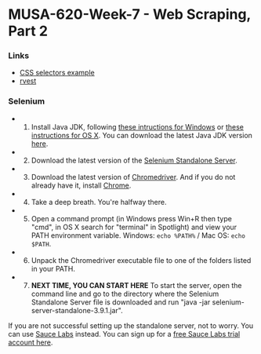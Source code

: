 # MUSA-620-Week-7 - Web Scraping, Part 2

### Links
* [CSS selectors example](https://blueshift.io/selectors3.html)
* [rvest](https://cran.r-project.org/web/packages/rvest/rvest.pdf)

### Selenium
- 1. Install Java JDK, following [these intructions for Windows](https://docs.oracle.com/javase/8/docs/technotes/guides/install/windows_jdk_install.html) or [these instructions for OS X](https://docs.oracle.com/javase/8/docs/technotes/guides/install/mac_jdk.html). You can download the latest Java JDK version [here](http://www.oracle.com/technetwork/java/javase/downloads/index.html).
- 2. Download the latest version of the [Selenium Standalone Server](http://www.seleniumhq.org/download/).
- 3. Download the latest version of [Chromedriver](https://sites.google.com/a/chromium.org/chromedriver/). And if you do not already have it, install [Chrome](https://www.google.com/chrome/).
- 4. Take a deep breath. You're halfway there.
- 5. Open a command prompt (in Windows press Win+R then type "cmd", in OS X search for "terminal" in Spotlight) and view your PATH environment variable. Windows: `echo %PATH%` / Mac OS: `echo $PATH`.
- 6. Unpack the Chromedriver executable file to one of the folders listed in your PATH.
- 7. **NEXT TIME, YOU CAN START HERE** To start the server, open the command line and go to the directory where the Selenium Standalone Server file is downloaded and run "java -jar selenium-server-standalone-3.9.1.jar".

If you are not successful setting up the standalone server, not to worry. You can use [Sauce Labs](https://saucelabs.com/) instead. You can sign up for a [free Sauce Labs trial account here](https://saucelabs.com/signup/trial).

